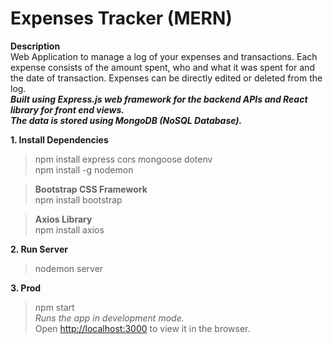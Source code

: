 # Expenses Tracker (MERN) 
**Description** \
Web Application to manage a log of your expenses and transactions. Each expense consists of the amount spent, who and what it was spent for and the date of transaction. Expenses can be directly edited or deleted from the log.\
***Built using Express.js web framework for the backend APIs and React library for front end views.\
The data is stored using MongoDB (NoSQL Database).***

**1. Install Dependencies** 
>npm install express cors mongoose dotenv \
>npm install -g nodemon 

>**Bootstrap CSS Framework** \
npm install bootstrap 

>**Axios Library** \
npm install axios 
 
**2. Run Server** 
>nodemon server 

**3. Prod** 
>npm start \
*Runs the app in development mode.*\
Open [http://localhost:3000](http://localhost:3000) to view it in the browser.
